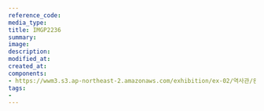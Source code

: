 ```yaml
---
reference_code:
media_type:
title: IMGP2236
summary:
image:
description:
modified_at:
created_at:
components:
- https://wwm3.s3.ap-northeast-2.amazonaws.com/exhibition/ex-02/역사관/완_강덕경할머니와+신문헤드/IMGP2236.JPG
tags:
-
---
```

